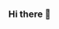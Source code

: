 ### Hi there 👋

<!--
**SwastikGowdaL/SwastikGowdaL** is a ✨ _special_ ✨ repository because its `README.md` (this file) appears on your GitHub profile.

![Metrics](https://metrics.lecoq.io/SwastikGowdaL?template=classic&stars=1&languages=1&stars.limit=4&config.timezone=Asia%2FKolkata&config.animated=true)
